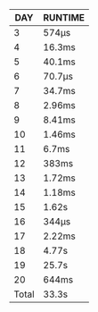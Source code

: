 |  DAY  | RUNTIME |
|-------|---------|
|     3 | 574µs   |
|     4 | 16.3ms  |
|     5 | 40.1ms  |
|     6 | 70.7µs  |
|     7 | 34.7ms  |
|     8 | 2.96ms  |
|     9 | 8.41ms  |
|    10 | 1.46ms  |
|    11 | 6.7ms   |
|    12 | 383ms   |
|    13 | 1.72ms  |
|    14 | 1.18ms  |
|    15 | 1.62s   |
|    16 | 344µs   |
|    17 | 2.22ms  |
|    18 | 4.77s   |
|    19 | 25.7s   |
|    20 | 644ms   |
| Total | 33.3s   |
